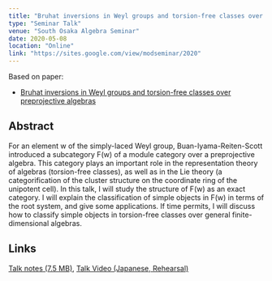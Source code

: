 ```yaml
---
title: "Bruhat inversions in Weyl groups and torsion-free classes over preprojective algebras"
type: "Seminar Talk"
venue: "South Osaka Algebra Seminar"
date: 2020-05-08
location: "Online"
link: "https://sites.google.com/view/modseminar/2020"
---
```


Based on paper:
- [Bruhat inversions in Weyl groups and torsion-free classes over preprojective algebras](/papers/binv)

## Abstract
For an element w of the simply-laced Weyl group, Buan-Iyama-Reiten-Scott introduced a subcategory F(w) of a module category over a preprojective algebra. This category plays an important role in the representation theory of algebras (torsion-free classes), as well as in the Lie theory (a categorification of the cluster structure on the coordinate ring of the unipotent cell). In this talk, I will study the structure of F(w) as an exact category. I will explain the classification of simple objects in F(w) in terms of the root system, and give some applications. If time permits, I will discuss how to classify simple objects in torsion-free classes over general finite-dimensional algebras.

## Links
[Talk notes (7.5 MB)](/files/mods2020eno.pdf),
[Talk Video (Japanese, Rehearsal)](https://www.youtube.com/watch?v=7yYvRPlmuB4)
